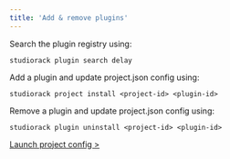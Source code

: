 ```yaml
---
title: 'Add & remove plugins'
---
```


Search the plugin registry using:

    studiorack plugin search delay

Add a plugin and update project.json config using:

    studiorack project install <project-id> <plugin-id>

Remove a plugin and update project.json config using:
 
    studiorack plugin uninstall <project-id> <plugin-id>

[Launch project config &gt;](/docs/04-launch-project-config)
